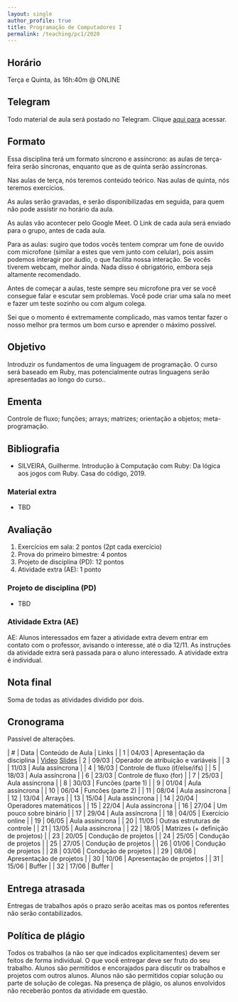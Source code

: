 ```yaml
---
layout: single
author_profile: true
title: Programação de Computadores I
permalink: /teaching/pc1/2020
---
```


## Horário

Terça e Quinta, às 16h:40m @ ONLINE

## Telegram

Todo material de aula será postado no Telegram. Clique [aqui para](https://t.me/joinchat/ignfJ7YH9d9jMWZh) acessar.

## Formato

Essa disciplina terá um formato síncrono e assíncrono: as aulas de terça-feira serão síncronas, enquanto que as de quinta serão assíncronas.

Nas aulas de terça, nós teremos conteúdo teórico. Nas aulas de quinta, nós teremos exercícios.

As aulas serão gravadas, e serão disponibilizadas em seguida, para quem não pode assistir no horário da aula.

As aulas vão acontecer pelo Google Meet. O Link de cada aula será enviado para o grupo, antes de cada aula.

Para as aulas: sugiro que todos vocês tentem comprar um fone de ouvido com microfone (similar a estes que vem junto com celular), pois assim podemos interagir por áudio, o que facilita nossa interação. Se vocês tiverem webcam, melhor ainda. Nada disso é obrigatório, embora seja altamente recomendado.

Antes de começar a aulas, teste sempre seu microfone pra ver se você consegue falar e escutar sem problemas. Você pode criar uma sala no meet e fazer um teste sozinho ou com algum colega.

Sei que o momento é extremamente complicado, mas vamos tentar fazer o nosso melhor pra termos um bom curso e aprender o máximo possível.

## Objetivo

Introduzir os fundamentos de uma linguagem de programação. O curso será baseado em Ruby, mas potencialmente outras linguagens serão apresentadas ao longo do curso..

## Ementa

Controle de fluxo; funções; arrays; matrizes; orientação a objetos; meta-programação.

## Bibliografia

- SILVEIRA, Guilherme. Introdução à Computação com Ruby: Da lógica aos jogos com Ruby. Casa do código, 2019.

### Material extra

- TBD

## Avaliação

1. Exercícios em sala: 2 pontos (2pt cada exercício)
2. Prova do primeiro bimestre: 4 pontos
3. Projeto de disciplina (PD): 12 pontos
4. Atividade extra (AE): 1 ponto

### Projeto de disciplina (PD)

- TBD

### Atividade Extra (AE)

AE: Alunos interessados em fazer a atividade extra devem entrar em contato com o professor, avisando o interesse, até o dia 12/11. As instruções da atividade extra será passada para o aluno interessado. A atividade extra é individual.

## Nota final

Soma de todas as atividades dividido por dois.

## Cronograma

Passível de alterações.

| # | Data  | Conteúdo de Aula                     | Links |
| 1 | 04/03 | Apresentação da disciplina           | [Video](https://drive.google.com/file/d/13A7FlymMjBn70VM5dDzbQF3WQAbUDEvm/view?usp=sharing) [Slides](https://docs.google.com/presentation/d/11Ja1YptvJxHf3xd0J_jHf0RWoikWBZ_r8P7EbfhctCw/edit?usp=sharing)
| 2 | 09/03 | Operador de atribuição e variáveis   |
| 3 | 11/03 | Aula assíncrona                      |
| 4 | 16/03 | Controle de fluxo (if/else/ifs)      |
| 5 | 18/03 | Aula assíncrona                      |
| 6 | 23/03 | Controle de fluxo (for)              |
| 7 | 25/03 | Aula assíncrona                      |
| 8 | 30/03 | Funcões (parte 1)                    |
| 9 | 01/04 | Aula assíncrona                      |
| 10 | 06/04 | Funcões (parte 2)                    |
| 11 | 08/04 | Aula assíncrona                      |
| 12 | 13/04 | Arrays                               |
| 13 | 15/04 | Aula assíncrona                      |
| 14 | 20/04 | Operadores matemáticos               |
| 15 | 22/04 | Aula assíncrona                      |
| 16 | 27/04 | Um pouco sobre binário               |
| 17 | 29/04 | Aula assíncrona                      |
| 18 | 04/05 | Exercício online                     |
| 19 | 06/05 | Aula assíncrona                      |
| 20 | 11/05 | Outras estruturas de controle        |
| 21 | 13/05 | Aula assíncrona                      |
| 22 | 18/05 | Matrizes (+ definição de projetos)   |
| 23 | 20/05 | Condução de projetos                 |
| 24 | 25/05 | Condução de projetos                 |
| 25 | 27/05 | Condução de projetos                 |
| 26 | 01/06 | Condução de projetos                 |
| 28 | 03/06 | Condução de projetos                 |
| 29 | 08/06 | Apresentação de projetos             |
| 30 | 10/06 | Apresentação de projetos             |
| 31 | 15/06 | Buffer                               |
| 32 | 17/06 | Buffer                               |


## Entrega atrasada

Entregas de trabalhos após o prazo serão aceitas mas os pontos referentes não serão contabilizados.

## Política de plágio

Todos os trabalhos (a não ser que indicados explicitamentes) devem ser feitos de forma individual. O que você entregar deve ser fruto do seu trabalho. Alunos são permitidos e encorajados para discutir os trabalhos e projetos com outros alunos. Alunos não são permitidos copiar solução ou parte de solução de colegas. Na presença de plágio, os alunos envolvidos não receberão pontos da atividade em questão.
